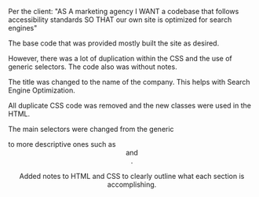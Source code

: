 Per the client:
"AS A marketing agency
I WANT a codebase that follows accessibility standards
SO THAT our own site is optimized for search engines"

The base code that was provided mostly built the site as desired.

However, there was a lot of duplication within the CSS and the use of generic selectors.
The code also was without notes.

The title was changed to the name of the company. This helps with Search Engine Optimization.

All duplicate CSS code was removed and the new classes were used in the HTML.

The main selectors were changed from the generic <div> to more descriptive ones such as <header> <section> and <footer>.

Added notes to HTML and CSS to clearly outline what each section is accomplishing.

